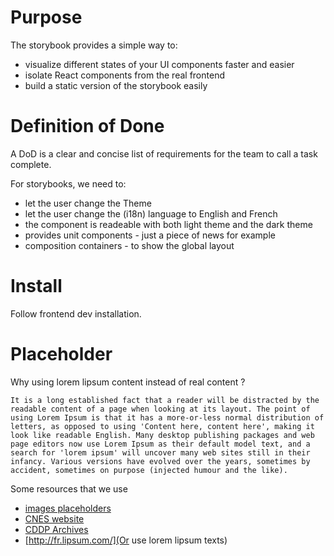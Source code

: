 # Purpose

The storybook provides a simple way to:

- visualize different states of your UI components faster and easier
- isolate React components from the real frontend
- build a static version of the storybook easily

# Definition of Done

A DoD is a clear and concise list of requirements for the team to call a task complete.

For storybooks, we need to:

- let the user change the Theme
- let the user change the (i18n) language to English and French
- the component is readeable with both light theme and the dark theme
- provides unit components - just a piece of news for example
- composition containers - to show the global layout

# Install

Follow frontend dev installation.

# Placeholder

Why using lorem lipsum content instead of real content ?

```
It is a long established fact that a reader will be distracted by the readable content of a page when looking at its layout. The point of using Lorem Ipsum is that it has a more-or-less normal distribution of letters, as opposed to using 'Content here, content here', making it look like readable English. Many desktop publishing packages and web page editors now use Lorem Ipsum as their default model text, and a search for 'lorem ipsum' will uncover many web sites still in their infancy. Various versions have evolved over the years, sometimes by accident, sometimes on purpose (injected humour and the like).
```

Some resources that we use

- [images placeholders](http://lorempicsum.com/)
- [CNES website](https://cnes.fr/fr)
- [CDDP Archives](https://cdpp-archive.cnes.fr/)
- [http://fr.lipsum.com/](Or use lorem lipsum texts)
